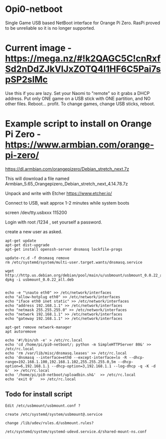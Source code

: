 # Opi0-netboot
Single Game USB based NetBoot interface for Orange Pi Zero. RasPi proved to be unreliable so it is no longer supported. 

# Current image - https://mega.nz/#!k2QAGC5C!cnRxfSd2nDdZJkVlJxZOTQ4l1HF6C5Pai7spSP2slMc
Use this if you are lazy. Set your Naomi to "remote" so it grabs a DHCP address. Put only ONE game on a USB stick with ONE partition, and NO other files. Reboot... profit. To change games, change USB sticks, reboot. 

# Example script to install on Orange Pi Zero - https://www.armbian.com/orange-pi-zero/

https://dl.armbian.com/orangepizero/Debian_stretch_next.7z

This will download a file named Armbian_5.65_Orangepizero_Debian_stretch_next_4.14.78.7z

Unpack and write with Etcher
https://www.etcher.io/

Connect to USB, wait approx 1-2 minutes while system  boots 

screen /dev/tty.usbxxx 115200
 
Login with root /1234 , set yourself a password. 

create a new user as asked. 

```
apt-get update
apt-get dist-upgrade
apt-get install openssh-server dnsmasq lockfile-progs

update-rc.d -f dnsmasq remove
rm /etc/systemd/system/multi-user.target.wants/dnsmasq.service

wget http://http.us.debian.org/debian/pool/main/u/usbmount/usbmount_0.0.22_all.deb
dpkg -i usbmount_0.0.22_all.deb


echo -e "\nauto eth0" >> /etc/network/interfaces
echo "allow-hotplug eth0" >> /etc/network/interfaces
echo "iface eth0 inet static" >> /etc/network/interfaces
echo "address 192.168.1.1" >> /etc/network/interfaces
echo "netmask 255.255.255.0" >> /etc/network/interfaces 
echo "network 192.168.1.1" >> /etc/network/interfaces
echo "gateway 192.168.1.1" >> /etc/network/interfaces

apt-get remove network-manager
apt autoremove

echo '#!/bin/sh -e' > /etc/rc.local
echo 'cd /home/pi/pi0-netboot/; python -m SimpleHTTPServer 80&' >> /etc/rc.local
echo 'rm /var/lib/misc/dnsmasq.leases' >> /etc/rc.local
echo 'dnsmasq --interface=eth0 --except-interface=lo -R --dhcp-range=192.168.1.100,192.168.1.102,255.255.255.0,5m --dhcp-option=6,192.168.1.1 --dhcp-option=3,192.168.1.1 --log-dhcp -q -K -d &'  >> /etc/rc.local
echo '/home/pi/pi0-netboot/uploadbin.sh&'  >> /etc/rc.local
echo 'exit 0'   >> /etc/rc.local
```

## Todo for install script ###

```
Edit /etc/usbmount/usbmount.conf ?

create /etc/systemd/system/usbmount@.service

change /lib/udev/rules.d/usbmount.rules?

/etc/systemd/system/systemd-udevd.service.d/shared-mount-ns.conf
```
